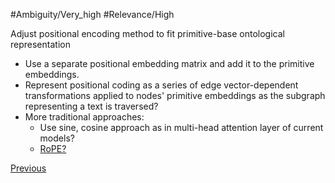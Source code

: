 #Ambiguity/Very_high 
#Relevance/High

Adjust positional encoding method to fit primitive-base ontological representation
- Use a separate positional embedding matrix and add it to the primitive embeddings.
- Represent positional coding as a series of edge vector-dependent transformations applied to nodes' primitive embeddings as the subgraph representing a text is traversed?
- More traditional approaches:
	- Use sine, cosine approach as in multi-head attention layer of current models?
	- [RoPE?](https://arxiv.org/abs/2104.09864)

[Previous](Ontology-Edge-Representation)